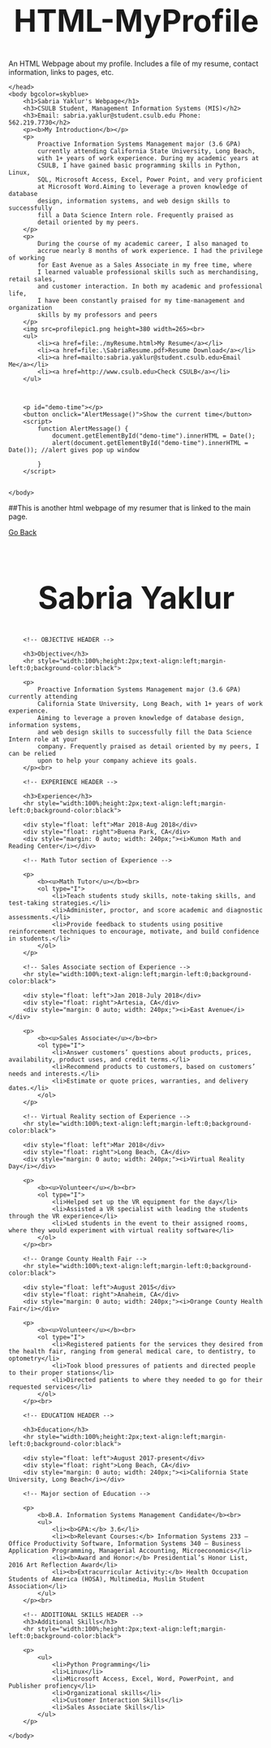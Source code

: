 # HTML-MyProfile
An HTML Webpage about my profile. Includes a file of my resume, contact information, links to pages, etc. 

<html>
    <head>
        <title>Sabria's Webpage</title>
        <style>
            h1{
                text-align: center;
            }
            h3{
                color: maroon;
                text-align: center;
            }
        </style>

    </head>
    <body bgcolor=skyblue>
        <h1>Sabria Yaklur's Webpage</h1>
        <h3>CSULB Student, Management Information Systems (MIS)</h2>
        <h3>Email: sabria.yaklur@student.csulb.edu Phone: 562.219.7730</h2>
        <p><b>My Introduction</b></p>
        <p>
            Proactive Information Systems Management major (3.6 GPA) 
            currently attending California State University, Long Beach,
            with 1+ years of work experience. During my academic years at
            CSULB, I have gained basic programming skills in Python, Linux, 
            SQL, Microsoft Access, Excel, Power Point, and very proficient
            at Microsoft Word.Aiming to leverage a proven knowledge of database
            design, information systems, and web design skills to successfully
            fill a Data Science Intern role. Frequently praised as 
            detail oriented by my peers.
        </p>
        <p>
            During the course of my academic career, I also managed to 
            accrue nearly 8 months of work experience. I had the privilege of working 
            for East Avenue as a Sales Associate in my free time, where 
            I learned valuable professional skills such as merchandising, retail sales,
            and customer interaction. In both my academic and professional life, 
            I have been constantly praised for my time-management and organization
            skills by my professors and peers
        </p>
        <img src=profilepic1.png height=380 width=265><br>
        <ul>
            <li><a href=file:./myResume.html>My Resume</a></li>
            <li><a href=file:.\SabriaResume.pdf>Resume Download</a></li>
            <li><a href=mailto:sabria.yaklur@student.csulb.edu>Email Me</a></li>
            <li><a href=http://www.csulb.edu>Check CSULB</a></li>
        </ul>
        

    
        <p id="demo-time"></p>
        <button onclick="AlertMessage()">Show the current time</button>
        <script>
            function AlertMessage() {
                document.getElementById("demo-time").innerHTML = Date();
                alert(document.getElementById("demo-time").innerHTML = Date()); //alert gives pop up window
                
            }        
        </script>

        
    </body>
</html>


##This is another html webpage of my resumer that is linked to the main page.

<html>
    <head>
        <title>My Resume</title>
        <style>
            h1{
                text-align: center;
                font-size: 60px;
            }
            ol{
                border: 1px solid;
                padding: 40px;
            }
            ul {
                border: 1px solid;
                padding: 40px;
            }
        </style>
    </head>
    <body>
        <a href=./index.html>Go Back</a></li>
        <h1>Sabria Yaklur</h1>
        
        <!-- OBJECTIVE HEADER -->
        
        <h3>Objective</h3>
        <hr style="width:100%;height:2px;text-align:left;margin-left:0;background-color:black">
        
        <p>
            Proactive Information Systems Management major (3.6 GPA) currently attending 
            California State University, Long Beach, with 1+ years of work experience. 
            Aiming to leverage a proven knowledge of database design, information systems, 
            and web design skills to successfully fill the Data Science Intern role at your 
            company. Frequently praised as detail oriented by my peers, I can be relied 
            upon to help your company achieve its goals.  
        </p><br>
        
        <!-- EXPERIENCE HEADER -->

        <h3>Experience</h3>
        <hr style="width:100%;height:2px;text-align:left;margin-left:0;background-color:black">
        
        <div style="float: left">Mar 2018-Aug 2018</div>
        <div style="float: right">Buena Park, CA</div>
        <div style="margin: 0 auto; width: 240px;"><i>Kumon Math and Reading Center</i></div>
        
        <!-- Math Tutor section of Experience -->

        <p>
            <b><u>Math Tutor</u></b><br>
            <ol type="I">
                <li>Teach students study skills, note-taking skills, and test-taking strategies.</li>
                <li>Administer, proctor, and score academic and diagnostic assessments.</li>
                <li>Provide feedback to students using positive reinforcement techniques to encourage, motivate, and build confidence in students.</li>
            </ol>                   
        </p>

        <!-- Sales Associate section of Experience -->
        <hr style="width:100%;text-align:left;margin-left:0;background-color:black">
        
        <div style="float: left">Jan 2018-July 2018</div>
        <div style="float: right">Artesia, CA</div>
        <div style="margin: 0 auto; width: 240px;"><i>East Avenue</i></div>
        
        <p>
            <b><u>Sales Associate</u></b><br>
            <ol type="I">
                <li>Answer customers’ questions about products, prices, availability, product uses, and credit terms.</li>
                <li>Recommend products to customers, based on customers’ needs and interests.</li>
                <li>Estimate or quote prices, warranties, and delivery dates.</li>
            </ol>                   
        </p>

        <!-- Virtual Reality section of Experience -->
        <hr style="width:100%;text-align:left;margin-left:0;background-color:black">
        
        <div style="float: left">Mar 2018</div>
        <div style="float: right">Long Beach, CA</div>
        <div style="margin: 0 auto; width: 240px;"><i>Virtual Reality Day</i></div>
        
        <p>
            <b><u>Volunteer</u></b><br>
            <ol type="I">
                <li>Helped set up the VR equipment for the day</li>
                <li>Assisted a VR specialist with leading the students through the VR experience</li>
                <li>Led students in the event to their assigned rooms, where they would experiment with virtual reality software</li>
            </ol>                   
        </p><br>

        <!-- Orange County Health Fair -->
        <hr style="width:100%;text-align:left;margin-left:0;background-color:black">
        
        <div style="float: left">August 2015</div>
        <div style="float: right">Anaheim, CA</div>
        <div style="margin: 0 auto; width: 240px;"><i>Orange County Health Fair</i></div>
        
        <p>
            <b><u>Volunteer</u></b><br>
            <ol type="I">
                <li>Registered patients for the services they desired from the health fair, ranging from general medical care, to dentistry, to optometry</li>
                <li>Took blood pressures of patients and directed people to their proper stations</li>
                <li>Directed patients to where they needed to go for their requested services</li>
            </ol>                   
        </p><br>

        <!-- EDUCATION HEADER -->

        <h3>Education</h3>
        <hr style="width:100%;height:2px;text-align:left;margin-left:0;background-color:black">
        
        <div style="float: left">August 2017-present</div>
        <div style="float: right">Long Beach, CA</div>
        <div style="margin: 0 auto; width: 240px;"><i>California State University, Long Beach</i></div>
        
        <!-- Major section of Education -->

        <p>
            <b>B.A. Information Systems Management Candidate</b><br>
            <ul>
                <li><b>GPA:</b> 3.6</li>
                <li><b>Relevant Courses:</b> Information Systems 233 – Office Productivity Software, Information Systems 340 – Business Application Programming, Managerial Accounting, Microeconomics</li>
                <li><b>Award and Honor:</b> Presidential’s Honor List, 2016 Art Reflection Award</li>
                <li><b>Extracurricular Activity:</b> Health Occupation Students of America (HOSA), Multimedia, Muslim Student Association</li>
            </ul>                   
        </p><br>

        <!-- ADDITIONAL SKILLS HEADER -->
        <h3>Additional Skills</h3>
        <hr style="width:100%;height:2px;text-align:left;margin-left:0;background-color:black">
        
        <p>
            <ul>
                <li>Python Programming</li>
                <li>Linux</li>
                <li>Microsoft Access, Excel, Word, PowerPoint, and Publisher profiency</li>
                <li>Organizational skills</li>
                <li>Customer Interaction Skills</li>
                <li>Sales Associate Skills</li>
            </ul>                   
        </p>

    </body>
</html>
